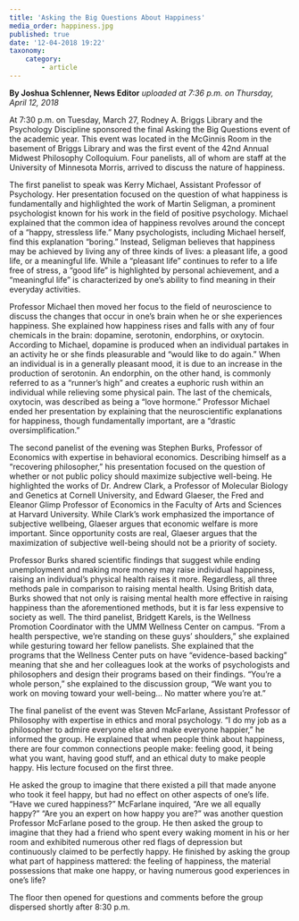 ```yaml
---
title: 'Asking the Big Questions About Happiness'
media_order: happiness.jpg
published: true
date: '12-04-2018 19:22'
taxonomy:
    category:
        - article
---
```


**By Joshua Schlenner, News Editor** _uploaded at 7:36 p.m. on Thursday, April 12, 2018_

At 7:30 p.m. on Tuesday, March 27, Rodney A. Briggs Library and the Psychology Discipline sponsored the final Asking the Big Questions event of the academic year. This event was located in the McGinnis Room in the basement of Briggs Library and was the first event of the 42nd Annual Midwest Philosophy Colloquium. Four panelists, all of whom are staff at the University of Minnesota Morris, arrived to discuss the nature of happiness. 

The first panelist to speak was Kerry Michael, Assistant Professor of Psychology. Her presentation focused on the question of what happiness is fundamentally and highlighted the work of Martin Seligman, a prominent psychologist known for his work in the field of positive psychology. Michael explained that the common idea of happiness revolves around the concept of a “happy, stressless life.” Many psychologists, including Michael herself, find this explanation “boring.” Instead, Seligman believes that happiness may be achieved by living any of three kinds of lives: a pleasant life, a good life, or a meaningful life. While a “pleasant life” continues to refer to a life free of stress, a “good life” is highlighted by personal achievement, and a “meaningful life” is characterized by one’s ability to find meaning in their everyday activities. 

Professor Michael then moved her focus to the field of neuroscience to discuss the changes that occur in one’s brain when he or she experiences happiness. She explained how happiness rises and falls with any of four chemicals in the brain: dopamine, serotonin, endorphins, or oxytocin. According to Michael, dopamine is produced when an individual partakes in an activity he or she finds pleasurable and “would like to do again.” When an individual is in a generally pleasant mood, it is due to an increase in the production of serotonin. An endorphin, on the other hand, is commonly referred to as a “runner’s high” and creates a euphoric rush within an individual while relieving some physical pain. The last of the chemicals, oxytocin, was described as being a “love hormone.” Professor Michael ended her presentation by explaining that the neuroscientific explanations for happiness, though fundamentally important, are a “drastic oversimplification.” 

The second panelist of the evening was Stephen Burks, Professor of Economics with expertise in behavioral economics. Describing himself as a “recovering philosopher,” his presentation focused on the question of whether or not public policy should maximize subjective well-being. He highlighted the works of Dr. Andrew Clark, a Professor of Molecular Biology and Genetics at Cornell University, and Edward Glaeser, the Fred and Eleanor Glimp Professor of Economics in the Faculty of Arts and Sciences at Harvard University. While Clark’s work emphasized the importance of subjective wellbeing, Glaeser argues that economic welfare is more important. Since opportunity costs are real, Glaeser argues that the maximization of subjective well-being should not be a priority of society. 

Professor Burks shared scientific findings that suggest while ending unemployment and making more money may raise individual happiness, raising an individual’s physical health raises it more. Regardless, all three methods pale in comparison to raising mental health. Using British data, Burks showed that not only is raising mental health more effective in raising happiness than the aforementioned methods, but it is far less expensive to society as well. 
The third panelist, Bridgett Karels, is the Wellness Promotion Coordinator with the UMM Wellness Center on campus. “From a health perspective, we’re standing on these guys’ shoulders,” she explained while gesturing toward her fellow panelists. She explained that the programs that the Wellness Center puts on have “evidence-based backing” meaning that she and her colleagues look at the works of psychologists and philosophers and design their programs based on their findings. “You’re a whole person,” she explained to the discussion group, “We want you to work on moving toward your well-being… No matter where you’re at.” 

The final panelist of the event was Steven McFarlane, Assistant Professor of Philosophy with expertise in ethics and moral psychology. “I do my job as a philosopher to admire everyone else and make everyone happier,” he informed the group. He explained that when people think about happiness, there are four common connections people make: feeling good, it being what you want, having good stuff, and an ethical duty to make people happy. His lecture focused on the first three. 

He asked the group to imagine that there existed a pill that made anyone who took it feel happy, but had no effect on other aspects of one’s life. “Have we cured happiness?” McFarlane inquired, “Are we all equally happy?”
“Are you an expert on how happy you are?” was another question Professor McFarlane posed to the group. He then asked the group to imagine that they had a friend who spent every waking moment in his or her room and exhibited numerous other red flags of depression but continuously claimed to be perfectly happy. He finished by asking the group what part of happiness mattered: the feeling of happiness, the material possessions that make one happy, or having numerous good experiences in one’s life?

The floor then opened for questions and comments before the group dispersed shortly after 8:30 p.m. 